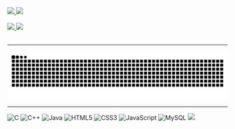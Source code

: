 <div class="stats" >
  <a href="https://github.com/henrykhsa/">
  <img height=200 src="https://github-readme-stats.vercel.app/api?username=henrykhsa&theme=dark" />
  </a>
  <a href="https://github.com/henrykhsa/">
  <img height=200 src="https://github-readme-stats.vercel.app/api/top-langs?username=henrykhsa&layout=donut&langs_count=5&card_width=320&theme=dark" />
  </a>
</div>
<br>
<div>
  <a href="https://github.com/henrykhsa/super_trunfo/">
  <img height=115 src="https://github-readme-stats.vercel.app/api/pin/?username=henrykhsa&repo=super_trunfo&show_owner=true&theme=dark" />
  </a>
  <a href="https://github.com/henrykhsa/Lau/">
  <img height=115 src="https://github-readme-stats.vercel.app/api/pin/?username=henrykhsa&repo=Lau&show_owner=true&theme=dark" />
  </a>
</div> 
<br> 
<hr>
<picture>
  <source media="(prefers-color-scheme: dark)" srcset="https://raw.githubusercontent.com/henrykhsa/henrykhsa/output/github-contribution-grid-snake-dark.svg">
  <source media="(prefers-color-scheme: light)" srcset="https://raw.githubusercontent.com/henrykhsa/henrykhsa/output/github-contribution-grid-snake.svg">
  <img alt="github contribution grid snake animation" src="https://raw.githubusercontent.com/henrykhsa/henrykhsa/output/github-contribution-grid-snake.svg">
</picture> 
<br>
<hr>
<div>
  <img height=50 alt="C" src="https://cdn.jsdelivr.net/gh/devicons/devicon@latest/icons/c/c-plain.svg" />
  <img height=50 alt="C++" src="https://cdn.jsdelivr.net/gh/devicons/devicon@latest/icons/cplusplus/cplusplus-plain.svg" />
  <img height=50 alt="Java" src="https://cdn.jsdelivr.net/gh/devicons/devicon@latest/icons/java/java-plain.svg"/>
  <img height=50 alt="HTML5"src="https://cdn.jsdelivr.net/gh/devicons/devicon@latest/icons/html5/html5-plain-wordmark.svg" />
  <img height=50 alt="CSS3" src="https://cdn.jsdelivr.net/gh/devicons/devicon@latest/icons/css3/css3-plain-wordmark.svg" />            
  <img height=50 alt="JavaScript" src="https://cdn.jsdelivr.net/gh/devicons/devicon@latest/icons/javascript/javascript-original.svg" />
  <img height=50 alt="MySQL" src="https://cdn.jsdelivr.net/gh/devicons/devicon@latest/icons/mysql/mysql-plain-wordmark.svg" />
  <img height=50 src="https://cdn.jsdelivr.net/gh/devicons/devicon@latest/icons/amazonwebservices/amazonwebservices-original-wordmark.svg" />
</div><br>